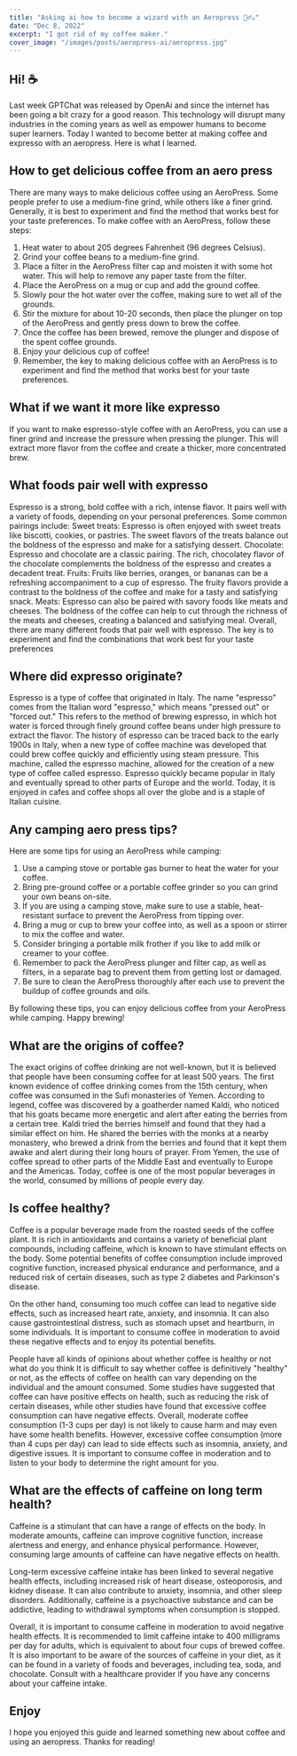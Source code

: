 ```yaml
---
title: "Asking ai how to become a wizard with an Aeropress 🧙‍♂️☕️"
date: "Dec 8, 2022"
excerpt: "I got rid of my coffee maker."
cover_image: "/images/posts/aeropress-ai/aeropress.jpg"
---
```


## Hi! ☕️

Last week GPTChat was released by OpenAi and since the internet has been going a bit crazy for a good reason. This technology will disrupt many industries in the coming years as well as empower humans to become super learners. Today I wanted to become better at making coffee and expresso with an aeropress. Here is what I learned.

## How to get delicious coffee from an aero press

There are many ways to make delicious coffee using an AeroPress. Some people prefer to use a medium-fine grind, while others like a finer grind. Generally, it is best to experiment and find the method that works best for your taste preferences.
To make coffee with an AeroPress, follow these steps:

1. Heat water to about 205 degrees Fahrenheit (96 degrees Celsius).
2. Grind your coffee beans to a medium-fine grind.
3. Place a filter in the AeroPress filter cap and moisten it with some hot water. This will help to remove any paper taste from the filter.
4. Place the AeroPress on a mug or cup and add the ground coffee.
5. Slowly pour the hot water over the coffee, making sure to wet all of the grounds.
6. Stir the mixture for about 10-20 seconds, then place the plunger on top of the AeroPress and gently press down to brew the coffee.
7. Once the coffee has been brewed, remove the plunger and dispose of the spent coffee grounds.
8. Enjoy your delicious cup of coffee!
9. Remember, the key to making delicious coffee with an AeroPress is to experiment and find the method that works best for your taste preferences.

## What if we want it more like expresso

If you want to make espresso-style coffee with an AeroPress, you can use a finer grind and increase the pressure when pressing the plunger. This will extract more flavor from the coffee and create a thicker, more concentrated brew.

## What foods pair well with expresso

Espresso is a strong, bold coffee with a rich, intense flavor. It pairs well with a variety of foods, depending on your personal preferences. Some common pairings include:
Sweet treats: Espresso is often enjoyed with sweet treats like biscotti, cookies, or pastries. The sweet flavors of the treats balance out the boldness of the espresso and make for a satisfying dessert.
Chocolate: Espresso and chocolate are a classic pairing. The rich, chocolatey flavor of the chocolate complements the boldness of the espresso and creates a decadent treat.
Fruits: Fruits like berries, oranges, or bananas can be a refreshing accompaniment to a cup of espresso. The fruity flavors provide a contrast to the boldness of the coffee and make for a tasty and satisfying snack.
Meats: Espresso can also be paired with savory foods like meats and cheeses. The boldness of the coffee can help to cut through the richness of the meats and cheeses, creating a balanced and satisfying meal.
Overall, there are many different foods that pair well with espresso. The key is to experiment and find the combinations that work best for your taste preferences

## Where did expresso originate?

Espresso is a type of coffee that originated in Italy. The name "espresso" comes from the Italian word "espresso," which means "pressed out" or "forced out." This refers to the method of brewing espresso, in which hot water is forced through finely ground coffee beans under high pressure to extract the flavor.
The history of espresso can be traced back to the early 1900s in Italy, when a new type of coffee machine was developed that could brew coffee quickly and efficiently using steam pressure. This machine, called the espresso machine, allowed for the creation of a new type of coffee called espresso.
Espresso quickly became popular in Italy and eventually spread to other parts of Europe and the world. Today, it is enjoyed in cafes and coffee shops all over the globe and is a staple of Italian cuisine.

## Any camping aero press tips?

Here are some tips for using an AeroPress while camping:

1. Use a camping stove or portable gas burner to heat the water for your coffee.
2. Bring pre-ground coffee or a portable coffee grinder so you can grind your own beans on-site.
3. If you are using a camping stove, make sure to use a stable, heat-resistant surface to prevent the AeroPress from tipping over.
4. Bring a mug or cup to brew your coffee into, as well as a spoon or stirrer to mix the coffee and water.
5. Consider bringing a portable milk frother if you like to add milk or creamer to your coffee.
6. Remember to pack the AeroPress plunger and filter cap, as well as filters, in a separate bag to prevent them from getting lost or damaged.
7. Be sure to clean the AeroPress thoroughly after each use to prevent the buildup of coffee grounds and oils.

By following these tips, you can enjoy delicious coffee from your AeroPress while camping. Happy brewing!

## What are the origins of coffee?

The exact origins of coffee drinking are not well-known, but it is believed that people have been consuming coffee for at least 500 years. The first known evidence of coffee drinking comes from the 15th century, when coffee was consumed in the Sufi monasteries of Yemen.
According to legend, coffee was discovered by a goatherder named Kaldi, who noticed that his goats became more energetic and alert after eating the berries from a certain tree. Kaldi tried the berries himself and found that they had a similar effect on him. He shared the berries with the monks at a nearby monastery, who brewed a drink from the berries and found that it kept them awake and alert during their long hours of prayer.
From Yemen, the use of coffee spread to other parts of the Middle East and eventually to Europe and the Americas. Today, coffee is one of the most popular beverages in the world, consumed by millions of people every day.

## Is coffee healthy?

Coffee is a popular beverage made from the roasted seeds of the coffee plant. It is rich in antioxidants and contains a variety of beneficial plant compounds, including caffeine, which is known to have stimulant effects on the body. Some potential benefits of coffee consumption include improved cognitive function, increased physical endurance and performance, and a reduced risk of certain diseases, such as type 2 diabetes and Parkinson's disease.

On the other hand, consuming too much coffee can lead to negative side effects, such as increased heart rate, anxiety, and insomnia. It can also cause gastrointestinal distress, such as stomach upset and heartburn, in some individuals. It is important to consume coffee in moderation to avoid these negative effects and to enjoy its potential benefits.

People have all kinds of opinions about whether coffee is healthy or not what do you think
It is difficult to say whether coffee is definitively "healthy" or not, as the effects of coffee on health can vary depending on the individual and the amount consumed. Some studies have suggested that coffee can have positive effects on health, such as reducing the risk of certain diseases, while other studies have found that excessive coffee consumption can have negative effects.
Overall, moderate coffee consumption (1-3 cups per day) is not likely to cause harm and may even have some health benefits. However, excessive coffee consumption (more than 4 cups per day) can lead to side effects such as insomnia, anxiety, and digestive issues. It is important to consume coffee in moderation and to listen to your body to determine the right amount for you.

## What are the effects of caffeine on long term health?

Caffeine is a stimulant that can have a range of effects on the body. In moderate amounts, caffeine can improve cognitive function, increase alertness and energy, and enhance physical performance. However, consuming large amounts of caffeine can have negative effects on health.

Long-term excessive caffeine intake has been linked to several negative health effects, including increased risk of heart disease, osteoporosis, and kidney disease. It can also contribute to anxiety, insomnia, and other sleep disorders. Additionally, caffeine is a psychoactive substance and can be addictive, leading to withdrawal symptoms when consumption is stopped.

Overall, it is important to consume caffeine in moderation to avoid negative health effects. It is recommended to limit caffeine intake to 400 milligrams per day for adults, which is equivalent to about four cups of brewed coffee. It is also important to be aware of the sources of caffeine in your diet, as it can be found in a variety of foods and beverages, including tea, soda, and chocolate. Consult with a healthcare provider if you have any concerns about your caffeine intake.

## Enjoy

I hope you enjoyed this guide and learned something new about coffee and using an aeropress. Thanks for reading!
